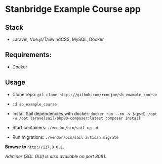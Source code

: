 # Stanbridge Example Course app

## Stack
- Laravel, Vue.js/TailwindCSS, MySQL, Docker

## Requirements:
- Docker

## Usage
- Clone repo:
```git clone https://github.com/rconjoe/sb_example_course```

- ```cd sb_example_course```

- Install Sail dependencies with docker:
```docker run --rm -v $(pwd):/opt -w /opt laravelsail/php80-composer:latest composer install```

- Start containers:
```./vendor/bin/sail up -d```

- Run migrations:
```./vendor/bin/sail artisan migrate```

**Browse to** `http://127.0.0.1`.

*Adminer (SQL GUI) is also available on port 8081.*
